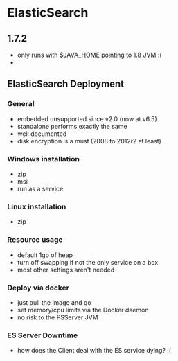 # ElasticSearch

## 1.7.2

- only runs with \$JAVA_HOME pointing to 1.8 JVM :(
-

## ElasticSearch Deployment

### General

- embedded unsupported since v2.0 (now at v6.5)
- standalone performs exactly the same
- well documented
- disk encryption is a must (2008 to 2012r2 at least)

### Windows installation

- zip
- msi
- run as a service

### Linux installation

- zip

### Resource usage

- default 1gb of heap
- turn off swapping if not the only service on a box
- most other settings aren't needed

### Deploy via docker

- just pull the image and go
- set memory/cpu limits via the Docker daemon
- no risk to the PSServer JVM

### ES Server Downtime

- how does the Client deal with the ES service dying? :(
